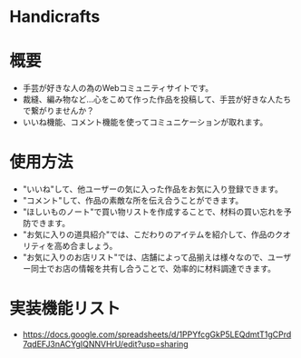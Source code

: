# Handicrafts

# 概要
* 手芸が好きな人の為のWebコミュニティサイトです。
* 裁縫、編み物など…心をこめて作った作品を投稿して、手芸が好きな人たちで繋がりませんか？
* いいね機能、コメント機能を使ってコミュニケーションが取れます。


# 使用方法
* "いいね"して、他ユーザーの気に入った作品をお気に入り登録できます。
* "コメント"して、作品の素敵な所を伝え合うことができます。
* "ほしいものノート"で買い物リストを作成することで、材料の買い忘れを予防できます。
* "お気に入りの道具紹介"では、こだわりのアイテムを紹介して、作品のクオリティを高め合ましょう。
* "お気に入りのお店リスト"では、店舗によって品揃えは様々なので、ユーザー同士でお店の情報を共有し合うことで、効率的に材料調達できます。


# 実装機能リスト
* https://docs.google.com/spreadsheets/d/1PPYfcgGkP5LEQdmtT1gCPrd7qdEFJ3nACYgIQNNVHrU/edit?usp=sharing